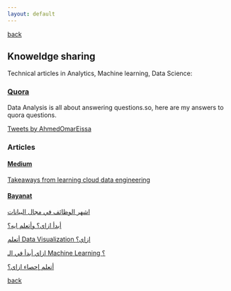 ```yaml
---
layout: default
---
```

[back](./)
## Knoweldge sharing
<!--[Uber](#uber) | [Vodafone](#vodafone) | [ProCons-4it](#ProCons-4it) | [SAP](#SAP)-->
Technical articles in Analytics, Machine learning, Data Science:

### <a href="https://www.quora.com/profile/Ahmed-Omar-Eissa" target="_blank">Quora</a>
Data Analysis is all about answering questions.so, here are my answers to quora questions.

<a class="twitter-timeline" href="https://twitter.com/AhmedOmarEissa?ref_src=twsrc%5Etfw">Tweets by AhmedOmarEissa</a> <script async src="https://platform.twitter.com/widgets.js" charset="utf-8"></script>

### Articles
#### <a href="https://medium.com/@hmedOmarEissa" target="_blank"> Medium</a>
<a href="https://medium.com/@hmedOmarEissa/takeaways-from-learning-cloud-data-engineering-83cf18116c9c" target="_blank">Takeaways from learning cloud data engineering</a>

#### <a href="https://bayanat-eg.com/profile/omar/posts" target="_blank"> Bayanat</a>
<a href="https://bayanat-eg.com/%d8%a7%d8%b4%d9%87%d8%b1-%d8%a7%d9%84%d9%88%d8%b8%d8%a7%d8%a6%d9%81-%d9%81%d9%8a-%d9%85%d8%ac%d8%a7%d9%84-%d8%a7%d9%84%d8%a8%d9%8a%d8%a7%d9%86%d8%a7%d8%aa/" target="_blank">اشهر الوظائف في مجال البيانات</a>

<a href="https://bayanat-eg.com/%d8%a3%d8%a8%d8%af%d8%a3-%d8%a7%d8%b2%d8%a7%d9%8a%d8%9f-%d9%88%d8%a3%d8%aa%d8%b9%d9%84%d9%85-%d8%a7%d9%8a%d9%87%d8%9f/" target="_blank">أبدأ ازاي؟ وأتعلم ايه؟</a>

<a href="https://bayanat-eg.com/%d8%a3%d8%aa%d8%b9%d9%84%d9%85-data-visualization-%d8%a7%d8%b2%d8%a7%d9%8a%d8%9f/" target="_blank">أتعلم Data Visualization ازاي؟</a>

<a href="https://bayanat-eg.com/%d8%a7%d8%b2%d8%a7%d9%8a-%d8%a3%d8%a8%d8%af%d8%a3-%d9%81%d9%8a-%d8%a7%d9%84%d9%80-machine-learning-%d8%9f/" target="_blank">ازاي أبدأ في الـ Machine Learning ؟</a>

<a href="https://bayanat-eg.com/%d8%a3%d8%aa%d8%b9%d9%84%d9%85-%d8%a5%d8%ad%d8%b5%d8%a7%d8%a1-%d8%a7%d8%b2%d8%a7%d9%8a%d8%9f/" target="_blank">أتعلم إحصاء ازاي؟</a>






[back](./)
